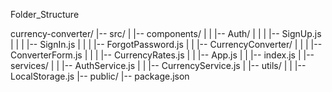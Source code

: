 Folder_Structure

currency-converter/
|-- src/
| |-- components/
| | |-- Auth/
| | | |-- SignUp.js
| | | |-- SignIn.js
| | | |-- ForgotPassword.js
| | |-- CurrencyConverter/
| | | |-- ConverterForm.js
| | | |-- CurrencyRates.js
| | |-- App.js
| | |-- index.js
| |-- services/
| | |-- AuthService.js
| | |-- CurrencyService.js
| |-- utils/
| | |-- LocalStorage.js
|-- public/
|-- package.json
